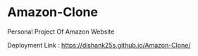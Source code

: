 # Amazon-Clone
Personal Project Of Amazon Website 


Deployment Link :
https://dishank25s.github.io/Amazon-Clone/

